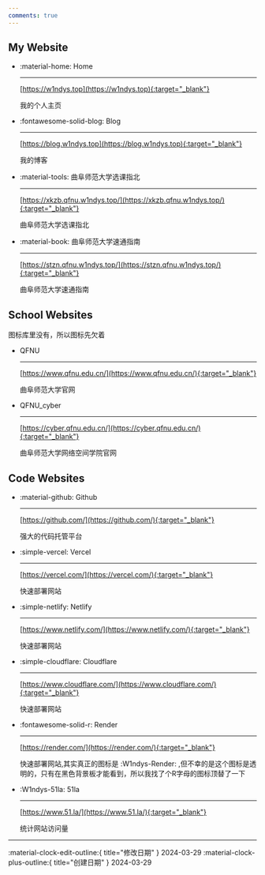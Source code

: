 ```yaml
---
comments: true
---
```


## My Website

<div class="grid cards" markdown>

-   :material-home: Home

    ---

    [https://w1ndys.top](https://w1ndys.top){:target="_blank"}

    我的个人主页

-   :fontawesome-solid-blog: Blog

    ---

    [https://blog.w1ndys.top](https://blog.w1ndys.top){:target="_blank"}

    我的博客

-   :material-tools: 曲阜师范大学选课指北

    ---

    [https://xkzb.qfnu.w1ndys.top/](https://xkzb.qfnu.w1ndys.top/){:target="_blank"}

    曲阜师范大学选课指北

-   :material-book: 曲阜师范大学速通指南

    ---

    [https://stzn.qfnu.w1ndys.top/](https://stzn.qfnu.w1ndys.top/){:target="_blank"}

    曲阜师范大学速通指南


</div>



## School Websites

图标库里没有，所以图标先欠着

<div class="grid cards" markdown>

-   QFNU

    ---

    [https://www.qfnu.edu.cn/](https://www.qfnu.edu.cn/){:target="_blank"}

    曲阜师范大学官网

-   QFNU_cyber

    ---

    [https://cyber.qfnu.edu.cn/](https://cyber.qfnu.edu.cn/){:target="_blank"}

     曲阜师范大学网络空间学院官网

</div>

## Code Websites

<div class="grid cards" markdown>

-   :material-github: Github

    ---

    [https://github.com/](https://github.com/){:target="_blank"}

    强大的代码托管平台

-   :simple-vercel: Vercel

    ---

    [https://vercel.com/](https://vercel.com/){:target="_blank"}

    快速部署网站

-   :simple-netlify: Netlify

    ---

    [https://www.netlify.com/](https://www.netlify.com/){:target="_blank"}

    快速部署网站

-   :simple-cloudflare: Cloudflare

    ---

    [https://www.cloudflare.com/](https://www.cloudflare.com/){:target="_blank"}

    快速部署网站

-   :fontawesome-solid-r: Render

    ---

    [https://render.com/](https://render.com/){:target="_blank"}

    快速部署网站,其实真正的图标是 :W1ndys-Render: ,但不幸的是这个图标是透明的，只有在黑色背景板才能看到，所以我找了个R字母的图标顶替了一下

-   :W1ndys-51la: 51la

    ---

    [https://www.51.la/](https://www.51.la/){:target="_blank"}

    统计网站访问量
</div>

---

:material-clock-edit-outline:{ title="修改日期" } 2024-03-29
:material-clock-plus-outline:{ title="创建日期" } 2024-03-29
